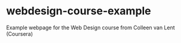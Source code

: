 # webdesign-course-example
Example webpage for the Web Design course from Colleen van Lent (Coursera)
